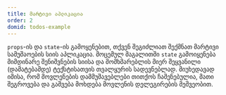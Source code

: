 ```yaml
---
title: მარტივი აპლიკაცია
order: 2
domid: todos-example
---
```


`props`-ის და `state`-ის გამოყენებით, თქვენ შეგიძლიათ შექმნათ მარტივი სამუშაოების სიის აპლიკაცია. მოცემულ მაგალითში `state` გამოიყენება მიმდინარე შენიშვნების სიისა და მომხმარებლის მიერ შეყვანილი (დამატებამდე) ტექსტისათვის თვალყურის სადევნებლად. მიუხედავად იმისა, რომ მოვლენების დამმუშავებლები თითქოს ჩაშენებულია, მათი შეგროვება და გაშვება მოხდება მოვლენის დელეგირების მეშვეობით.
